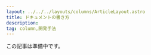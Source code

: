 ```yaml
---
layout: ../../../layouts/columns/ArticleLayout.astro
title: ドキュメントの書き方
description:
tag: column,開発手法
---
```


この記事は準備中です。
